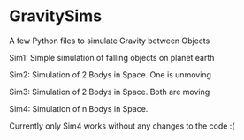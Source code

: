 # GravitySims
A few Python files to simulate Gravity between Objects

  Sim1:
      Simple simulation of falling objects on planet earth

  Sim2:
      Simulation of 2 Bodys in Space. One is unmoving

  Sim3:
      Simulation of 2 Bodys in Space. Both are moving

  Sim4:
      Simulation of n Bodys in Space.

  Currently only Sim4 works without any changes to the code :(
